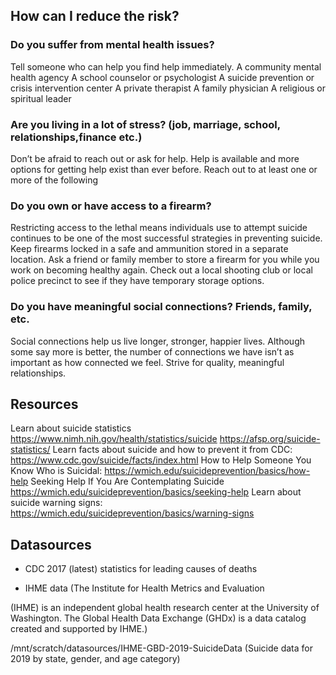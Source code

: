 ## How can I reduce the risk?

### Do you suffer from mental health issues? 

Tell someone who can help you find help immediately.
A community mental health agency
A school counselor or psychologist
A suicide prevention or crisis intervention center
A private therapist
A family physician
A religious or spiritual leader

### Are you living in a lot of stress? (job, marriage, school, relationships,finance etc.)

Don’t be afraid to reach out or ask for help. Help is available and more options for getting help exist than ever before. Reach out to at least one or more of the following

### Do you own or have access to a firearm?

Restricting access to the lethal means individuals use to attempt suicide continues to be one of the most successful strategies in preventing suicide.
Keep firearms locked in a safe and ammunition stored in a separate location.
Ask a friend or family member to store a firearm for you while you work on becoming healthy again.
Check out a local shooting club or local police precinct to see if they have temporary storage options.

### Do you have meaningful social connections? Friends, family, etc.

Social connections help us live longer, stronger, happier lives. Although some say more is better, the number of connections we have isn’t as important as how connected we feel. Strive for quality, meaningful relationships.

## Resources

Learn about suicide statistics 
https://www.nimh.nih.gov/health/statistics/suicide
https://afsp.org/suicide-statistics/
Learn facts about suicide and how to prevent it from CDC:
https://www.cdc.gov/suicide/facts/index.html
How to Help Someone You Know Who is Suicidal:
https://wmich.edu/suicideprevention/basics/how-help
Seeking Help If You Are Contemplating Suicide
https://wmich.edu/suicideprevention/basics/seeking-help
Learn about suicide warning signs:
https://wmich.edu/suicideprevention/basics/warning-signs

## Datasources

* CDC 2017 (latest) statistics for leading causes of deaths

* IHME data (The Institute for Health Metrics and Evaluation

(IHME) is an independent global health research center at the University of Washington. The Global Health Data Exchange (GHDx) is a data catalog created and supported by IHME.)

/mnt/scratch/datasources/IHME-GBD-2019-SuicideData (Suicide data for 2019 by state, gender, and age category) 
